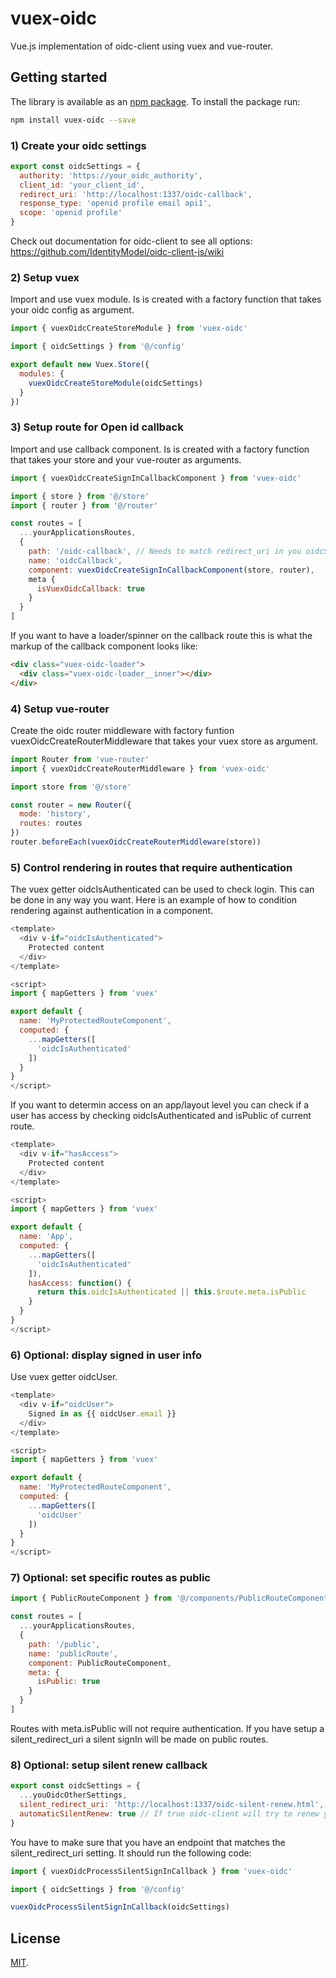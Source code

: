 # vuex-oidc

Vue.js implementation of oidc-client using vuex and vue-router.

## Getting started

The library is available as an [npm package](https://www.npmjs.com/package/vuex-oidc).
To install the package run:

```bash
npm install vuex-oidc --save
```

### 1) Create your oidc settings

```js
export const oidcSettings = {
  authority: 'https://your_oidc_authority',
  client_id: 'your_client_id',
  redirect_uri: 'http://localhost:1337/oidc-callback',
  response_type: 'openid profile email api1',
  scope: 'openid profile'
}

```

Check out documentation for oidc-client to see all options: https://github.com/IdentityModel/oidc-client-js/wiki

### 2) Setup vuex

Import and use vuex module. Is is created with a factory function that takes your oidc config as argument.

```js
import { vuexOidcCreateStoreModule } from 'vuex-oidc'

import { oidcSettings } from '@/config'

export default new Vuex.Store({
  modules: {
    vuexOidcCreateStoreModule(oidcSettings)
  }
})

```

### 3) Setup route for Open id callback

Import and use callback component. Is is created with a factory function that takes your store and your vue-router as arguments.

```js
import { vuexOidcCreateSignInCallbackComponent } from 'vuex-oidc'

import { store } from '@/store'
import { router } from '@/router'

const routes = [
  ...yourApplicationsRoutes,
  {
    path: '/oidc-callback', // Needs to match redirect_uri in you oidcSettings
    name: 'oidcCallback',
    component: vuexOidcCreateSignInCallbackComponent(store, router),
    meta {
      isVuexOidcCallback: true
    }
  }
]

```

If you want to have a loader/spinner on the callback route this is what the markup of the callback component looks like:

```html
<div class="vuex-oidc-loader">
  <div class="vuex-oidc-loader__inner"></div>
</div>

```

### 4) Setup vue-router

Create the oidc router middleware with factory funtion vuexOidcCreateRouterMiddleware that takes your vuex store as argument.

```js
import Router from 'vue-router'
import { vuexOidcCreateRouterMiddleware } from 'vuex-oidc'

import store from '@/store'

const router = new Router({
  mode: 'history',
  routes: routes
})
router.beforeEach(vuexOidcCreateRouterMiddleware(store))

```

### 5) Control rendering in routes that require authentication

The vuex getter oidcIsAuthenticated can be used to check login. This can be done in any way you want. Here is an example
of how to condition rendering against authentication in a component.

```js
<template>
  <div v-if="oidcIsAuthenticated">
    Protected content
  </div>
</template>

<script>
import { mapGetters } from 'vuex'

export default {
  name: 'MyProtectedRouteComponent',
  computed: {
    ...mapGetters([
      'oidcIsAuthenticated'
    ])
  }
}
</script>

```

If you want to determin access on an app/layout level you can check if a user has access by checking oidcIsAuthenticated
and isPublic of current route.

```js
<template>
  <div v-if="hasAccess">
    Protected content
  </div>
</template>

<script>
import { mapGetters } from 'vuex'

export default {
  name: 'App',
  computed: {
    ...mapGetters([
      'oidcIsAuthenticated'
    ]),
    hasAccess: function() {
      return this.oidcIsAuthenticated || this.$route.meta.isPublic
    }
  }
}
</script>
```


### 6) Optional: display signed in user info

Use vuex getter oidcUser.

```js
<template>
  <div v-if="oidcUser">
    Signed in as {{ oidcUser.email }}
  </div>
</template>

<script>
import { mapGetters } from 'vuex'

export default {
  name: 'MyProtectedRouteComponent',
  computed: {
    ...mapGetters([
      'oidcUser'
    ])
  }
}
</script>

```

### 7) Optional: set specific routes as public

```js
import { PublicRouteComponent } from '@/components/PublicRouteComponent'

const routes = [
  ...yourApplicationsRoutes,
  {
    path: '/public',
    name: 'publicRoute',
    component: PublicRouteComponent,
    meta: {
      isPublic: true
    }
  }
]

```

Routes with meta.isPublic will not require authentication. If you have setup a silent_redirect_uri a silent signIn will be made on public routes.


### 8) Optional: setup silent renew callback

```js
export const oidcSettings = {
  ...youOidcOtherSettings,
  silent_redirect_uri: 'http://localhost:1337/oidc-silent-renew.html',
  automaticSilentRenew: true // If true oidc-client will try to renew your token when it is about to expire
}

```

You have to make sure that you have an endpoint that matches the silent_redirect_uri setting. It should run the following code:


```js
import { vuexOidcProcessSilentSignInCallback } from 'vuex-oidc'

import { oidcSettings } from '@/config'

vuexOidcProcessSilentSignInCallback(oidcSettings)

```

## License

[MIT](LICENSE).
